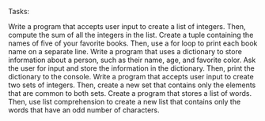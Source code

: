 Tasks:

Write a program that accepts user input to create a list of integers. Then, compute the sum of all the integers in the list.
Create a tuple containing the names of five of your favorite books. Then, use a for loop to print each book name on a separate line.
Write a program that uses a dictionary to store information about a person, such as their name, age, and favorite color. Ask the user for input and store the information in the dictionary. Then, print the dictionary to the console.
Write a program that accepts user input to create two sets of integers. Then, create a new set that contains only the elements that are common to both sets.
Create a program that stores a list of words. Then, use list comprehension to create a new list that contains only the words that have an odd number of characters.
